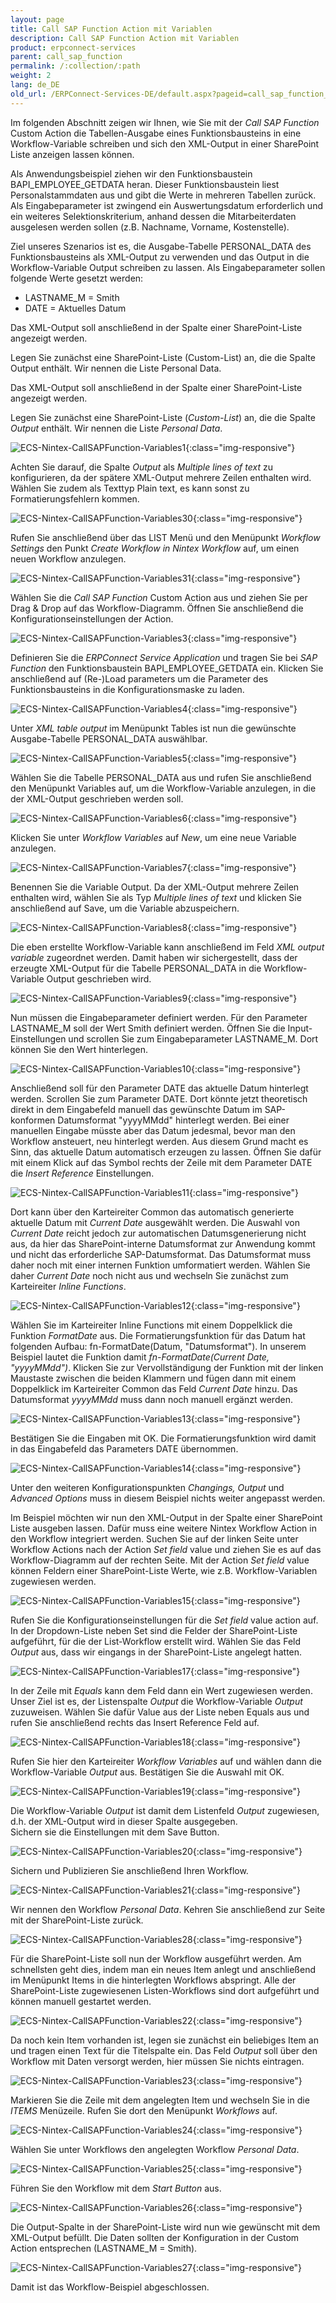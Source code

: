 ```yaml
---
layout: page
title: Call SAP Function Action mit Variablen
description: Call SAP Function Action mit Variablen
product: erpconnect-services
parent: call_sap_function
permalink: /:collection/:path
weight: 2
lang: de_DE
old_url: /ERPConnect-Services-DE/default.aspx?pageid=call_sap_function_mit_variablen
---
```


Im folgenden Abschnitt zeigen wir Ihnen, wie Sie mit der *Call SAP Function* Custom Action die Tabellen-Ausgabe eines Funktionsbausteins in 
eine Workflow-Variable schreiben und sich den XML-Output in einer SharePoint Liste anzeigen lassen können. 

Als Anwendungsbeispiel ziehen wir den Funktionsbaustein BAPI_EMPLOYEE_GETDATA heran. Dieser Funktionsbaustein liest 
Personalstammdaten aus und gibt die Werte in mehreren Tabellen zurück. Als Eingabeparameter ist zwingend ein Auswertungsdatum erforderlich 
und ein weiteres Selektionskriterium, anhand dessen die Mitarbeiterdaten ausgelesen werden sollen (z.B. Nachname, Vorname, Kostenstelle).

Ziel unseres Szenarios ist es, die Ausgabe-Tabelle PERSONAL_DATA des Funktionsbausteins als XML-Output zu verwenden und das Output in 
die Workflow-Variable Output schreiben zu lassen. Als Eingabeparameter sollen folgende Werte gesetzt werden:
- LASTNAME_M = Smith
- DATE = Aktuelles Datum

Das XML-Output soll anschließend in der Spalte einer SharePoint-Liste angezeigt werden.

Legen Sie zunächst eine SharePoint-Liste (Custom-List) an, die die Spalte Output enthält. Wir nennen die Liste Personal Data. 

Das XML-Output soll anschließend in der Spalte einer SharePoint-Liste angezeigt werden.

Legen Sie zunächst eine SharePoint-Liste (*Custom-List*) an, die die Spalte *Output* enthält. Wir nennen die Liste *Personal Data*. 

![ECS-Nintex-CallSAPFunction-Variables1](/img/content/ECS-Nintex-CallSAPFunction-Variables1.png){:class="img-responsive"}

Achten Sie darauf, die Spalte *Output* als *Multiple lines of text* zu konfigurieren, da der spätere XML-Output mehrere Zeilen enthalten wird. <br>
Wählen Sie zudem als Texttyp Plain text, es kann sonst zu Formatierungsfehlern kommen.

![ECS-Nintex-CallSAPFunction-Variables30](/img/content/ECS-Nintex-CallSAPFunction-Variables30.png){:class="img-responsive"}

Rufen Sie anschließend über das LIST Menü und den Menüpunkt *Workflow Settings* den Punkt *Create Workflow in Nintex Workflow* auf, 
um einen neuen Workflow anzulegen.

![ECS-Nintex-CallSAPFunction-Variables31](/img/content/ECS-Nintex-CallSAPFunction-Variables31.png){:class="img-responsive"}

Wählen Sie die *Call SAP Function* Custom Action aus und ziehen Sie per Drag & Drop auf das Workflow-Diagramm. 
Öffnen Sie anschließend die Konfigurationseinstellungen der Action.

![ECS-Nintex-CallSAPFunction-Variables3](/img/content/ECS-Nintex-CallSAPFunction-Variables3.png){:class="img-responsive"}

Definieren Sie die *ERPConnect Service Application* und tragen Sie bei *SAP Function* den Funktionsbaustein BAPI_EMPLOYEE_GETDATA ein. 
Klicken Sie anschließend auf (Re-)Load parameters um die Parameter des Funktionsbausteins in die Konfigurationsmaske zu laden.  

![ECS-Nintex-CallSAPFunction-Variables4](/img/content/ECS-Nintex-CallSAPFunction-Variables4.png){:class="img-responsive"}

Unter *XML table output* im Menüpunkt Tables ist nun die gewünschte Ausgabe-Tabelle PERSONAL_DATA auswählbar.

![ECS-Nintex-CallSAPFunction-Variables5](/img/content/ECS-Nintex-CallSAPFunction-Variables5.png){:class="img-responsive"}

Wählen Sie die Tabelle PERSONAL_DATA aus und rufen Sie anschließend den Menüpunkt Variables auf, um die Workflow-Variable anzulegen, 
in die der XML-Output geschrieben werden soll. 

![ECS-Nintex-CallSAPFunction-Variables6](/img/content/ECS-Nintex-CallSAPFunction-Variables6.png){:class="img-responsive"}

Klicken Sie unter *Workflow Variables* auf *New*, um eine neue Variable anzulegen. 

![ECS-Nintex-CallSAPFunction-Variables7](/img/content/ECS-Nintex-CallSAPFunction-Variables7.png){:class="img-responsive"}

Benennen Sie die Variable Output. Da der XML-Output mehrere Zeilen enthalten wird, wählen Sie als Typ *Multiple lines of text* und klicken 
Sie anschließend auf Save, um die Variable abzuspeichern. 

![ECS-Nintex-CallSAPFunction-Variables8](/img/content/ECS-Nintex-CallSAPFunction-Variables8.png){:class="img-responsive"}

Die eben erstellte Workflow-Variable kann anschließend im Feld *XML output variable* zugeordnet werden. Damit haben wir sichergestellt, 
dass der erzeugte XML-Output für die Tabelle PERSONAL_DATA in die Workflow-Variable Output geschrieben wird.

![ECS-Nintex-CallSAPFunction-Variables9](/img/content/ECS-Nintex-CallSAPFunction-Variables9.png){:class="img-responsive"}

Nun müssen die Eingabeparameter definiert werden. Für den Parameter LASTNAME_M soll der Wert Smith definiert werden. 
Öffnen Sie die Input-Einstellungen und scrollen Sie zum Eingabeparameter  LASTNAME_M. Dort können Sie den Wert hinterlegen. 

![ECS-Nintex-CallSAPFunction-Variables10](/img/content/ECS-Nintex-CallSAPFunction-Variables10.png){:class="img-responsive"}

Anschließend soll für den Parameter DATE das aktuelle Datum hinterlegt werden. Scrollen Sie zum Parameter DATE. Dort könnte 
jetzt theoretisch direkt in dem Eingabefeld manuell das gewünschte Datum im SAP-konformen Datumsformat "yyyyMMdd" hinterlegt werden. 
Bei einer manuellen Eingabe müsste aber das Datum jedesmal, bevor man den Workflow ansteuert, neu hinterlegt werden. 
Aus diesem Grund macht es Sinn, das aktuelle Datum automatisch erzeugen zu lassen.  Öffnen Sie dafür mit einem Klick auf 
das Symbol rechts der Zeile mit dem Parameter DATE die *Insert Reference* Einstellungen.  

![ECS-Nintex-CallSAPFunction-Variables11](/img/content/ECS-Nintex-CallSAPFunction-Variables11.png){:class="img-responsive"}

Dort kann über den Karteireiter Common das automatisch generierte aktuelle Datum mit *Current Date* ausgewählt werden. Die Auswahl von 
*Current Date* reicht jedoch zur automatischen Datumsgenerierung nicht aus, da hier das SharePoint-interne Datumsformat zur Anwendung 
kommt und nicht das erforderliche SAP-Datumsformat. Das Datumsformat muss daher noch mit einer internen Funktion umformatiert werden. 
Wählen Sie daher *Current Date* noch nicht aus und wechseln Sie zunächst zum Karteireiter *Inline Functions*.

![ECS-Nintex-CallSAPFunction-Variables12](/img/content/ECS-Nintex-CallSAPFunction-Variables12.png){:class="img-responsive"}

Wählen Sie im Karteireiter Inline Functions mit einem Doppelklick die Funktion *FormatDate* aus. Die Formatierungsfunktion für das 
Datum hat folgenden Aufbau: fn-FormatDate(Datum, "Datumsformat"). In unserem Beispiel lautet die Funktion damit 
*fn-FormatDate(Current Date, "yyyyMMdd")*. Klicken Sie zur Vervollständigung der Funktion mit der linken Maustaste zwischen die beiden 
Klammern und fügen dann mit einem Doppelklick im Karteireiter Common das Feld *Current Date* hinzu. 
Das Datumsformat *yyyyMMdd* muss dann noch manuell ergänzt werden.  

![ECS-Nintex-CallSAPFunction-Variables13](/img/content/ECS-Nintex-CallSAPFunction-Variables13.png){:class="img-responsive"}

Bestätigen Sie die Eingaben mit OK. Die Formatierungsfunktion wird damit in das Eingabefeld das Parameters DATE übernommen. 

![ECS-Nintex-CallSAPFunction-Variables14](/img/content/ECS-Nintex-CallSAPFunction-Variables14.png){:class="img-responsive"}

Unter den weiteren Konfigurationspunkten *Changings, Output* und  *Advanced Options* muss in diesem Beispiel nichts weiter angepasst werden. 

Im Beispiel möchten wir nun den XML-Output in der Spalte einer SharePoint Liste ausgeben lassen. Dafür muss eine weitere Nintex Workflow Action 
in den Workflow integriert werden. Suchen Sie auf der linken Seite unter Workflow Actions nach der Action *Set field* value und ziehen Sie es auf das 
Workflow-Diagramm auf der rechten Seite. Mit der Action *Set field* value können Feldern einer SharePoint-Liste Werte, wie z.B. Workflow-Variablen 
zugewiesen werden. 

![ECS-Nintex-CallSAPFunction-Variables15](/img/content/ECS-Nintex-CallSAPFunction-Variables15.png){:class="img-responsive"}

Rufen Sie die Konfigurationseinstellungen für die *Set field* value action auf. In der Dropdown-Liste neben Set sind die Felder der 
SharePoint-Liste aufgeführt, für die der List-Workflow erstellt wird.  Wählen Sie das Feld *Output* aus, dass wir eingangs in der 
SharePoint-Liste angelegt hatten. 


![ECS-Nintex-CallSAPFunction-Variables17](/img/content/ECS-Nintex-CallSAPFunction-Variables17.png){:class="img-responsive"}

In der Zeile mit *Equals* kann dem Feld dann ein Wert zugewiesen werden. Unser Ziel ist es, der Listenspalte *Output* die Workflow-Variable 
*Output* zuzuweisen. Wählen Sie dafür Value aus der Liste neben Equals aus und rufen Sie anschließend rechts das Insert Reference Feld auf. 

![ECS-Nintex-CallSAPFunction-Variables18](/img/content/ECS-Nintex-CallSAPFunction-Variables18.png){:class="img-responsive"}

Rufen Sie hier den Karteireiter *Workflow Variables* auf und wählen dann die Workflow-Variable *Output* aus. Bestätigen Sie die Auswahl mit OK.

![ECS-Nintex-CallSAPFunction-Variables19](/img/content/ECS-Nintex-CallSAPFunction-Variables19.png){:class="img-responsive"}

Die Workflow-Variable *Output* ist damit dem Listenfeld *Output* zugewiesen, d.h. der XML-Output wird in dieser Spalte ausgegeben.  <br>
Sichern sie die Einstellungen mit dem Save Button. 

![ECS-Nintex-CallSAPFunction-Variables20](/img/content/ECS-Nintex-CallSAPFunction-Variables20.png){:class="img-responsive"}

Sichern und Publizieren Sie anschließend Ihren Workflow. 

![ECS-Nintex-CallSAPFunction-Variables21](/img/content/ECS-Nintex-CallSAPFunction-Variables21.png){:class="img-responsive"}

Wir nennen den Workflow *Personal Data*. Kehren Sie anschließend zur Seite mit der SharePoint-Liste zurück.

![ECS-Nintex-CallSAPFunction-Variables28](/img/content/ECS-Nintex-CallSAPFunction-Variables28.png){:class="img-responsive"}

Für die SharePoint-Liste soll nun der Workflow ausgeführt werden. Am schnellsten geht dies, indem man ein neues Item anlegt 
und anschließend im Menüpunkt Items in die hinterlegten Workflows abspringt. Alle der SharePoint-Liste zugewiesenen Listen-Workflows 
sind dort aufgeführt und können manuell gestartet werden. 

![ECS-Nintex-CallSAPFunction-Variables22](/img/content/ECS-Nintex-CallSAPFunction-Variables22.png){:class="img-responsive"}

Da noch kein Item vorhanden ist, legen sie zunächst ein beliebiges Item an und tragen einen Text für die Titelspalte ein. Das Feld *Output* soll über den Workflow mit Daten versorgt werden, hier müssen Sie nichts eintragen.

![ECS-Nintex-CallSAPFunction-Variables23](/img/content/ECS-Nintex-CallSAPFunction-Variables23.png){:class="img-responsive"}

Markieren Sie die Zeile mit dem angelegten Item und wechseln Sie in die *ITEMS* Menüzeile. Rufen Sie dort den Menüpunkt *Workflows* auf. 

![ECS-Nintex-CallSAPFunction-Variables24](/img/content/ECS-Nintex-CallSAPFunction-Variables24.png){:class="img-responsive"}

Wählen Sie unter Workflows den angelegten Workflow *Personal Data*. 

![ECS-Nintex-CallSAPFunction-Variables25](/img/content/ECS-Nintex-CallSAPFunction-Variables25.png){:class="img-responsive"}

Führen Sie den Workflow mit dem *Start Button* aus.

![ECS-Nintex-CallSAPFunction-Variables26](/img/content/ECS-Nintex-CallSAPFunction-Variables26.png){:class="img-responsive"}

Die Output-Spalte in der SharePoint-Liste wird nun wie gewünscht mit dem XML-Output befüllt. Die Daten sollten der Konfiguration in der Custom Action entsprechen (LASTNAME_M = Smith).


![ECS-Nintex-CallSAPFunction-Variables27](/img/content/ECS-Nintex-CallSAPFunction-Variables27.png){:class="img-responsive"}

Damit ist das Workflow-Beispiel abgeschlossen. 